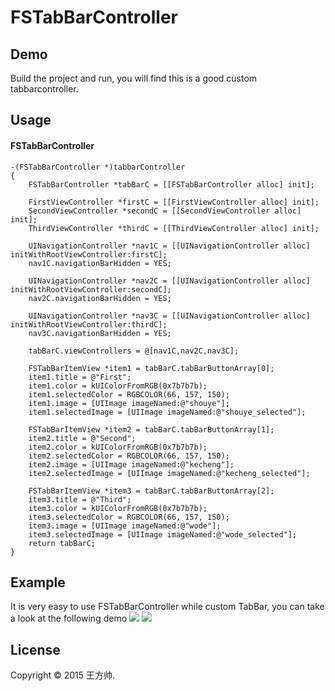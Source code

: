 FSTabBarController
=============

## Demo

Build the project and run, you will find this is a good custom tabbarcontroller.

## Usage
#### FSTabBarController 
    -(FSTabBarController *)tabbarController
    {
        FSTabBarController *tabBarC = [[FSTabBarController alloc] init];

        FirstViewController *firstC = [[FirstViewController alloc] init];
        SecondViewController *secondC = [[SecondViewController alloc] init];
        ThirdViewController *thirdC = [[ThirdViewController alloc] init];

        UINavigationController *nav1C = [[UINavigationController alloc] initWithRootViewController:firstC];
        nav1C.navigationBarHidden = YES;

        UINavigationController *nav2C = [[UINavigationController alloc] initWithRootViewController:secondC];
        nav2C.navigationBarHidden = YES;

        UINavigationController *nav3C = [[UINavigationController alloc] initWithRootViewController:thirdC];
        nav3C.navigationBarHidden = YES;

        tabBarC.viewControllers = @[nav1C,nav2C,nav3C];

        FSTabBarItemView *item1 = tabBarC.tabBarButtonArray[0];
        item1.title = @"First";
        item1.color = kUIColorFromRGB(0x7b7b7b);
        item1.selectedColor = RGBCOLOR(66, 157, 150);
        item1.image = [UIImage imageNamed:@"shouye"];
        item1.selectedImage = [UIImage imageNamed:@"shouye_selected"];

        FSTabBarItemView *item2 = tabBarC.tabBarButtonArray[1];
        item2.title = @"Second";
        item2.color = kUIColorFromRGB(0x7b7b7b);
        item2.selectedColor = RGBCOLOR(66, 157, 150);
        item2.image = [UIImage imageNamed:@"kecheng"];
        item2.selectedImage = [UIImage imageNamed:@"kecheng_selected"];

        FSTabBarItemView *item3 = tabBarC.tabBarButtonArray[2];
        item3.title = @"Third";
        item3.color = kUIColorFromRGB(0x7b7b7b);
        item3.selectedColor = RGBCOLOR(66, 157, 150);
        item3.image = [UIImage imageNamed:@"wode"];
        item3.selectedImage = [UIImage imageNamed:@"wode_selected"];
        return tabBarC;
    }
    
## Example
It is very easy to use FSTabBarController while custom TabBar, you can take a look at the following demo
<img src = "http://7x2w39.com1.z0.glb.clouddn.com/tabbar_example.gif" />
<img src = "http://xuntaimage.qiniudn.com/WZFlashButton.gif" />

## License
Copyright © 2015 王方帅.
